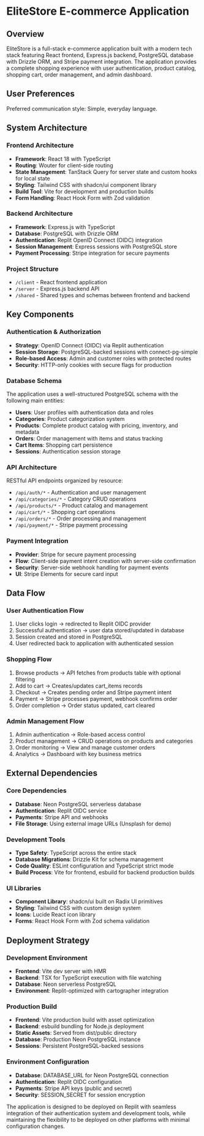 # EliteStore E-commerce Application

## Overview

EliteStore is a full-stack e-commerce application built with a modern tech stack featuring React frontend, Express.js backend, PostgreSQL database with Drizzle ORM, and Stripe payment integration. The application provides a complete shopping experience with user authentication, product catalog, shopping cart, order management, and admin dashboard.

## User Preferences

Preferred communication style: Simple, everyday language.

## System Architecture

### Frontend Architecture
- **Framework**: React 18 with TypeScript
- **Routing**: Wouter for client-side routing
- **State Management**: TanStack Query for server state and custom hooks for local state
- **Styling**: Tailwind CSS with shadcn/ui component library
- **Build Tool**: Vite for development and production builds
- **Form Handling**: React Hook Form with Zod validation

### Backend Architecture
- **Framework**: Express.js with TypeScript
- **Database**: PostgreSQL with Drizzle ORM
- **Authentication**: Replit OpenID Connect (OIDC) integration
- **Session Management**: Express sessions with PostgreSQL store
- **Payment Processing**: Stripe integration for secure payments

### Project Structure
- `/client` - React frontend application
- `/server` - Express.js backend API
- `/shared` - Shared types and schemas between frontend and backend

## Key Components

### Authentication & Authorization
- **Strategy**: OpenID Connect (OIDC) via Replit authentication
- **Session Storage**: PostgreSQL-backed sessions with connect-pg-simple
- **Role-based Access**: Admin and customer roles with protected routes
- **Security**: HTTP-only cookies with secure flags for production

### Database Schema
The application uses a well-structured PostgreSQL schema with the following main entities:
- **Users**: User profiles with authentication data and roles
- **Categories**: Product categorization system
- **Products**: Complete product catalog with pricing, inventory, and metadata
- **Orders**: Order management with items and status tracking
- **Cart Items**: Shopping cart persistence
- **Sessions**: Authentication session storage

### API Architecture
RESTful API endpoints organized by resource:
- `/api/auth/*` - Authentication and user management
- `/api/categories/*` - Category CRUD operations
- `/api/products/*` - Product catalog and management
- `/api/cart/*` - Shopping cart operations
- `/api/orders/*` - Order processing and management
- `/api/payment/*` - Stripe payment processing

### Payment Integration
- **Provider**: Stripe for secure payment processing
- **Flow**: Client-side payment intent creation with server-side confirmation
- **Security**: Server-side webhook handling for payment events
- **UI**: Stripe Elements for secure card input

## Data Flow

### User Authentication Flow
1. User clicks login → redirected to Replit OIDC provider
2. Successful authentication → user data stored/updated in database
3. Session created and stored in PostgreSQL
4. User redirected back to application with authenticated session

### Shopping Flow
1. Browse products → API fetches from products table with optional filtering
2. Add to cart → Creates/updates cart_items records
3. Checkout → Creates pending order and Stripe payment intent
4. Payment → Stripe processes payment, webhook confirms order
5. Order completion → Order status updated, cart cleared

### Admin Management Flow
1. Admin authentication → Role-based access control
2. Product management → CRUD operations on products and categories
3. Order monitoring → View and manage customer orders
4. Analytics → Dashboard with key business metrics

## External Dependencies

### Core Dependencies
- **Database**: Neon PostgreSQL serverless database
- **Authentication**: Replit OIDC service
- **Payments**: Stripe API and webhooks
- **File Storage**: Using external image URLs (Unsplash for demo)

### Development Tools
- **Type Safety**: TypeScript across the entire stack
- **Database Migrations**: Drizzle Kit for schema management
- **Code Quality**: ESLint configuration and TypeScript strict mode
- **Build Process**: Vite for frontend, esbuild for backend production builds

### UI Libraries
- **Component Library**: shadcn/ui built on Radix UI primitives
- **Styling**: Tailwind CSS with custom design system
- **Icons**: Lucide React icon library
- **Forms**: React Hook Form with Zod schema validation

## Deployment Strategy

### Development Environment
- **Frontend**: Vite dev server with HMR
- **Backend**: TSX for TypeScript execution with file watching
- **Database**: Neon serverless PostgreSQL
- **Environment**: Replit-optimized with cartographer integration

### Production Build
- **Frontend**: Vite production build with asset optimization
- **Backend**: esbuild bundling for Node.js deployment
- **Static Assets**: Served from dist/public directory
- **Database**: Production Neon PostgreSQL instance
- **Sessions**: Persistent PostgreSQL-backed sessions

### Environment Configuration
- **Database**: DATABASE_URL for Neon PostgreSQL connection
- **Authentication**: Replit OIDC configuration
- **Payments**: Stripe API keys (public and secret)
- **Security**: SESSION_SECRET for session encryption

The application is designed to be deployed on Replit with seamless integration of their authentication system and development tools, while maintaining the flexibility to be deployed on other platforms with minimal configuration changes.